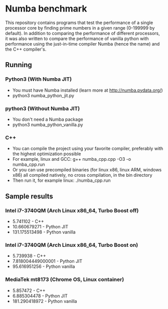 # Numba benchmark
This repository contains programs that test the performance of a single processor core by finding prime numbers in a given range (0-199999 by default). In addition to comparing the performance of different processors, it was also written to compare the performance of vanilla python with performance using the just-in-time compiler Numba (hence the name) and the C++ compiler's.

## Running

### Python3 (With Numba JIT)
 * You must have Numba installed (learn more at http://numba.pydata.org/)
 * python3 numba_python_jit.py

### python3 (Without Numba JIT)
 * You don't need a Numba package
 * python3 numba_python_vanilla.py
 
### C++ 
 * You can compile the project using your favorite compiler, preferably with the highest optimization possible
 * For example, linux and GCC: g++ numba_cpp.cpp -O3 -o numba_cpp.run
 * Or you can use precompiled binaries (for linux x86, linux ARM, windows x86) all compiled natively, no cross compilation, in the bin directory
 * Then run it, for example linux: ./numba_cpp.run
 
## Sample results

### Intel i7-3740QM (Arch Linux x86_64, Turbo Boost off)
 * 5.741102 - C++
 * 10.660679271 - Python JIT
 * 131.175513498 - Python vanilla
 
### Intel i7-3740QM (Arch Linux x86_64, Turbo Boost on)
 * 5.739938 - C++
 * 7.818004449000001 - Python JIT
 * 95.616951256 - Python vanilla
 
### MediaTek mt8173 (Chrome OS, Linux container)
 * 5.857472 - C++
 * 6.885304478 - Python JIT
 * 181.290418972 - Python vanilla
 